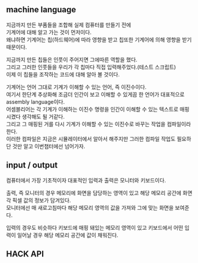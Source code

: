## machine language
지금까지 만든 부품들을 조합해 실제 컴퓨터를 만들기 전에  
기계어에 대해 알고 가는 것이 먼저이다.  
왜냐하면 기계어는 칩(하드웨어)에 따라 영향을 받고 칩또한 기계어에 의해 영향을 받기 때문이다.  

지금까지 만든 칩들은 인풋이 주어지면 그에따른 역할을 했다.  
그리고 그러한 인풋들을 우리가 각 칩마다 직접 입력해주었다.(테스트 스크립트)  
이제 이 칩들을 조작하는 코드에 대해 알아 볼 것이다.  

기계어는 언어 그대로 기계가 이해할 수 있는 언어, 즉 이진수이다.  
여기서 한단계 추상화해 조금더 인간이 보고 이해할 수 있게끔 한 언어가 대표적으로 assembly language이다.  
어셈블리어는 각 기계가 이해하는 이진수 명령을 인간이 이해할 수 있는 텍스트로 매핑 시켰다 생각해도 될 거같다.  
그리고 그 매핑된 거를 다시 기계가 이해할 수 있는 이진수로 바꾸는 작업을 컴파일이라 한다.  
이러한 컴파일은 지금은 시뮬레이터에서 알아서 해주지만 그러한 컴파일 작업도 필요하단 것만 알고 이번챕터에선 넘어가자.


## input / output
컴퓨터에서 가장 기초적이자 대표적인 입력과 출력은 모니터와 키보드이다.  

출력, 즉 모니터의 경우 메모리에 화면을 담당하는 영역이 있고 해당 메모리 공간에 화면 각 픽셀 값의 정보가 담겨있다.  
모니터에선 매 새로고침마다 해당 메모리 영역의 값을 가져와 그에 맞는 화면을 보여준다.  

입력의 경우도 비슷하다 키보드에 매핑 돼있는 메모리 영역이 있고 키보드에서 어떤 입력이 일어날 경우 해당 메모리 공간에 값이 채워진다.


## HACK API 

